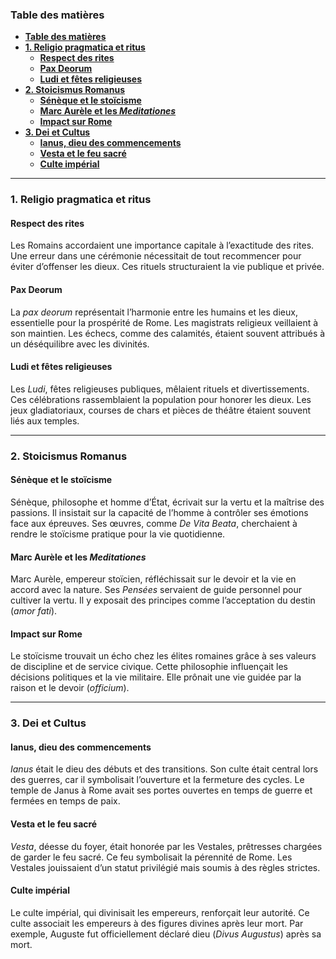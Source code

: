 ### **Table des matières**  
- [**Table des matières**](#table-des-matières)
- [**1. Religio pragmatica et ritus**](#1-religio-pragmatica-et-ritus)
  - [**Respect des rites**](#respect-des-rites)
  - [**Pax Deorum**](#pax-deorum)
  - [**Ludi et fêtes religieuses**](#ludi-et-fêtes-religieuses)
- [**2. Stoicismus Romanus**](#2-stoicismus-romanus)
  - [**Sénèque et le stoïcisme**](#sénèque-et-le-stoïcisme)
  - [**Marc Aurèle et les *Meditationes***](#marc-aurèle-et-les-meditationes)
  - [**Impact sur Rome**](#impact-sur-rome)
- [**3. Dei et Cultus**](#3-dei-et-cultus)
  - [**Ianus, dieu des commencements**](#ianus-dieu-des-commencements)
  - [**Vesta et le feu sacré**](#vesta-et-le-feu-sacré)
  - [**Culte impérial**](#culte-impérial)

---

### **1. Religio pragmatica et ritus**  
#### **Respect des rites**  
Les Romains accordaient une importance capitale à l’exactitude des rites. Une erreur dans une cérémonie nécessitait de tout recommencer pour éviter d’offenser les dieux. Ces rituels structuraient la vie publique et privée.  

#### **Pax Deorum**  
La *pax deorum* représentait l’harmonie entre les humains et les dieux, essentielle pour la prospérité de Rome. Les magistrats religieux veillaient à son maintien. Les échecs, comme des calamités, étaient souvent attribués à un déséquilibre avec les divinités.  

#### **Ludi et fêtes religieuses**  
Les *Ludi*, fêtes religieuses publiques, mêlaient rituels et divertissements. Ces célébrations rassemblaient la population pour honorer les dieux. Les jeux gladiatoriaux, courses de chars et pièces de théâtre étaient souvent liés aux temples.  

---

### **2. Stoicismus Romanus**  
#### **Sénèque et le stoïcisme**  
Sénèque, philosophe et homme d’État, écrivait sur la vertu et la maîtrise des passions. Il insistait sur la capacité de l’homme à contrôler ses émotions face aux épreuves. Ses œuvres, comme *De Vita Beata*, cherchaient à rendre le stoïcisme pratique pour la vie quotidienne.  

#### **Marc Aurèle et les *Meditationes***  
Marc Aurèle, empereur stoïcien, réfléchissait sur le devoir et la vie en accord avec la nature. Ses *Pensées* servaient de guide personnel pour cultiver la vertu. Il y exposait des principes comme l’acceptation du destin (*amor fati*).  

#### **Impact sur Rome**  
Le stoïcisme trouvait un écho chez les élites romaines grâce à ses valeurs de discipline et de service civique. Cette philosophie influençait les décisions politiques et la vie militaire. Elle prônait une vie guidée par la raison et le devoir (*officium*).  

---

### **3. Dei et Cultus**  
#### **Ianus, dieu des commencements**  
*Ianus* était le dieu des débuts et des transitions. Son culte était central lors des guerres, car il symbolisait l’ouverture et la fermeture des cycles. Le temple de Janus à Rome avait ses portes ouvertes en temps de guerre et fermées en temps de paix.  

#### **Vesta et le feu sacré**  
*Vesta*, déesse du foyer, était honorée par les Vestales, prêtresses chargées de garder le feu sacré. Ce feu symbolisait la pérennité de Rome. Les Vestales jouissaient d’un statut privilégié mais soumis à des règles strictes.  

#### **Culte impérial**  
Le culte impérial, qui divinisait les empereurs, renforçait leur autorité. Ce culte associait les empereurs à des figures divines après leur mort. Par exemple, Auguste fut officiellement déclaré dieu (*Divus Augustus*) après sa mort.  